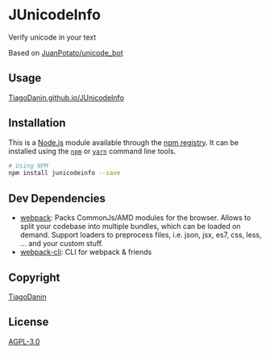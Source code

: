 # JUnicodeInfo
Verify unicode in your text

Based on [JuanPotato/unicode_bot](https://github.com/JuanPotato/unicode_bot)

## Usage
[TiagoDanin.github.io/JUnicodeInfo](https://TiagoDanin.github.io/JUnicodeInfo)

## Installation
This is a [Node.js](https://nodejs.org/) module available through the [npm registry](https://www.npmjs.com/). It can be installed using the [`npm`](https://docs.npmjs.com/getting-started/installing-npm-packages-locally) or [`yarn`](https://yarnpkg.com/en/) command line tools.

```sh
# Using NPM
npm install junicodeinfo --save
```

## Dev Dependencies
- [webpack](https://ghub.io/webpack): Packs CommonJs/AMD modules for the browser. Allows to split your codebase into multiple bundles, which can be loaded on demand. Support loaders to preprocess files, i.e. json, jsx, es7, css, less, ... and your custom stuff.
- [webpack-cli](https://ghub.io/webpack-cli): CLI for webpack &amp; friends

## Copyright
[TiagoDanin](https://TiagoDanin.github.io)

## License
[AGPL-3.0](LICENSE)
